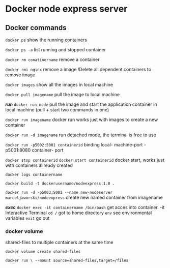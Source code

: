 # Docker node express server
## Docker commands

`docker ps` show the running containers

`docker ps -a` list running and stopped container

`docker rm conatinername` remove a container 

`docker rmi nginx` remove a image !Delete all dependent containers  to remove image

`docker images` show all the images in local machine 

`docker pull imagename` pull the image to local machine
 
***run*** 
`docker run node` pull the image and start the application container in local machine (pull + start two commands in one)

`docker run imagename` docker run works just with images to create a new container

`docker run -d imagename` run detached mode, the terminal is free to use

`docker run -p5002:5001 containerid` binding local- machine-port -p5001:8080 container- port

`docker stop containerid`
`docker start containerid` docker start, works just with containers allready created

`docker logs containername`

`docker build -t dockerusername/nodeexpress:1.0 .`

`docker run -d -p5003:5001 --name new-nodeserver marceljaworski/nodeexpress` create new named container from imagename

***exec***
`docker exec -it containername /bin/bash` get acces into container. -it Interactive Terminal
`cd /` got to home directory
`env` see environmental variables
`exit` go out
### docker volume  
shared-files to multiple containers at the same time

`docker volume create shared-files`

`docker run \ --mount source=shared-files,target=/files`
